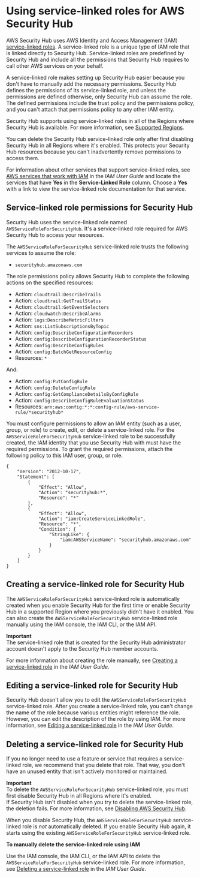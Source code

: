 # Using service\-linked roles for AWS Security Hub<a name="using-service-linked-roles"></a>

AWS Security Hub uses AWS Identity and Access Management \(IAM\) [service\-linked roles](https://docs.aws.amazon.com/IAM/latest/UserGuide/id_roles_terms-and-concepts.html#iam-term-service-linked-role)\. A service\-linked role is a unique type of IAM role that is linked directly to Security Hub\. Service\-linked roles are predefined by Security Hub and include all the permissions that Security Hub requires to call other AWS services on your behalf\. 

A service\-linked role makes setting up Security Hub easier because you don't have to manually add the necessary permissions\. Security Hub defines the permissions of its service\-linked role, and unless the permissions are defined otherwise, only Security Hub can assume the role\. The defined permissions include the trust policy and the permissions policy, and you can't attach that permissions policy to any other IAM entity\.

Security Hub supports using service\-linked roles in all of the Regions where Security Hub is available\. For more information, see [Supported Regions](securityhub-regions.md)\.

You can delete the Security Hub service\-linked role only after first disabling Security Hub in all Regions where it's enabled\. This protects your Security Hub resources because you can't inadvertently remove permissions to access them\.

For information about other services that support service\-linked roles, see [AWS services that work with IAM](https://docs.aws.amazon.com/IAM/latest/UserGuide/reference_aws-services-that-work-with-iam.html) in the *IAM User Guide* and locate the services that have **Yes** in the **Service\-Linked Role** column\. Choose a **Yes** with a link to view the service\-linked role documentation for that service\.

## Service\-linked role permissions for Security Hub<a name="slr-permissions"></a>

Security Hub uses the service\-linked role named `AWSServiceRoleForSecurityHub`\. It's a service\-linked role required for AWS Security Hub to access your resources\.

The `AWSServiceRoleForSecurityHub` service\-linked role trusts the following services to assume the role:
+ `securityhub.amazonaws.com`

The role permissions policy allows Security Hub to complete the following actions on the specified resources:
+ Action: `cloudtrail:DescribeTrails` 
+ Action: `cloudtrail:GetTrailStatus` 
+ Action: `cloudtrail:GetEventSelectors` 
+ Action: `cloudwatch:DescribeAlarms` 
+ Action: `logs:DescribeMetricFilters` 
+ Action: `sns:ListSubscriptionsByTopic` 
+ Action: `config:DescribeConfigurationRecorders` 
+ Action: `config:DescribeConfigurationRecorderStatus` 
+ Action: `config:DescribeConfigRules` 
+ Action: `config:BatchGetResourceConfig` 
+ Resources: `*` 

And:
+ Action: `config:PutConfigRule`
+ Action: `config:DeleteConfigRule`
+ Action: `config:GetComplianceDetailsByConfigRule`
+ Action: `config:DescribeConfigRuleEvaluationStatus`
+ Resources: `arn:aws:config:*:*:config-rule/aws-service-rule/*securityhub*`

You must configure permissions to allow an IAM entity \(such as a user, group, or role\) to create, edit, or delete a service\-linked role\. For the `AWSServiceRoleForSecurityHub` service\-linked role to be successfully created, the IAM identity that you use Security Hub with must have the required permissions\. To grant the required permissions, attach the following policy to this IAM user, group, or role\.

```
{
    "Version": "2012-10-17",
    "Statement": [
        {
            "Effect": "Allow",
            "Action": "securityhub:*",
            "Resource": "*"    
        },
        {
            "Effect": "Allow",
            "Action": "iam:CreateServiceLinkedRole",
            "Resource": "*",
            "Condition": {
                "StringLike": {
                    "iam:AWSServiceName": "securityhub.amazonaws.com"
                }
            }
        }
    ]
}
```

## Creating a service\-linked role for Security Hub<a name="create-slr"></a>

The `AWSServiceRoleForSecurityHub` service\-linked role is automatically created when you enable Security Hub for the first time or enable Security Hub in a supported Region where you previously didn't have it enabled\. You can also create the `AWSServiceRoleForSecurityHub` service\-linked role manually using the IAM console, the IAM CLI, or the IAM API\. 

**Important**  
The service\-linked role that is created for the Security Hub administrator account doesn't apply to the Security Hub member accounts\.

For more information about creating the role manually, see [Creating a service\-linked role](https://docs.aws.amazon.com/IAM/latest/UserGuide/using-service-linked-roles.html#create-service-linked-role) in the *IAM User Guide*\.

## Editing a service\-linked role for Security Hub<a name="edit-slr"></a>

Security Hub doesn't allow you to edit the `AWSServiceRoleForSecurityHub` service\-linked role\. After you create a service\-linked role, you can't change the name of the role because various entities might reference the role\. However, you can edit the description of the role by using IAM\. For more information, see [Editing a service\-linked role](https://docs.aws.amazon.com/IAM/latest/UserGuide/using-service-linked-roles.html#edit-service-linked-role) in the *IAM User Guide*\.

## Deleting a service\-linked role for Security Hub<a name="delete-slr"></a>

If you no longer need to use a feature or service that requires a service\-linked role, we recommend that you delete that role\. That way, you don't have an unused entity that isn't actively monitored or maintained\. 

**Important**  
To delete the `AWSServiceRoleForSecurityHub` service\-linked role, you must first disable Security Hub in all Regions where it's enabled\.  
If Security Hub isn't disabled when you try to delete the service\-linked role, the deletion fails\. For more information, see [Disabling AWS Security Hub](securityhub-disable.md)\.

When you disable Security Hub, the `AWSServiceRoleForSecurityHub` service\-linked role is *not* automatically deleted\. If you enable Security Hub again, it starts using the existing `AWSServiceRoleForSecurityHub` service\-linked role\.

**To manually delete the service\-linked role using IAM**

Use the IAM console, the IAM CLI, or the IAM API to delete the `AWSServiceRoleForSecurityHub` service\-linked role\. For more information, see [Deleting a service\-linked role](https://docs.aws.amazon.com/IAM/latest/UserGuide/using-service-linked-roles.html#delete-service-linked-role) in the *IAM User Guide*\.